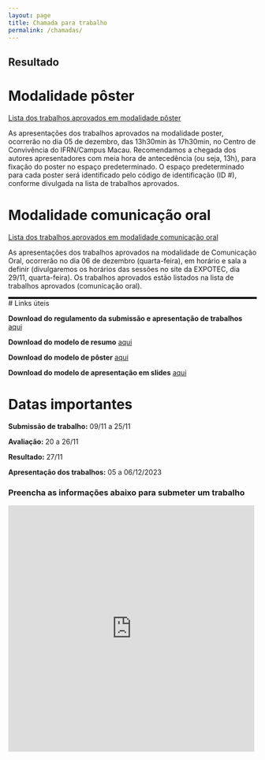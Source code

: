 ```yaml
---
layout: page
title: Chamada para trabalho
permalink: /chamadas/
---
```

## Resultado

# Modalidade pôster
<a href="https://drive.google.com/file/d/1FZGmRu95a9u-YRSd0eLkU23tSUoGvWgT/view?usp=drive_link">Lista dos trabalhos aprovados em modalidade pôster</a>

As apresentações dos trabalhos aprovados na modalidade poster, ocorrerão no dia 05 de dezembro, das 13h30min às 17h30min, no Centro de Convivência do IFRN/Campus Macau. Recomendamos a chegada dos autores apresentadores com meia hora de antecedência (ou seja, 13h), para fixação do poster no espaço predeterminado. O espaço predeterminado para cada poster será identificado pelo código de identificação (ID #), conforme divulgada na lista de trabalhos aprovados.

# Modalidade comunicação oral
<a href="https://drive.google.com/file/d/1J9mhlXtyy67Gx8zfUAfHuXsxK6nFO4Jg/view?usp=sharing">Lista dos trabalhos aprovados em modalidade comunicação oral</a>

As apresentações dos trabalhos aprovados na modalidade de Comunicação Oral, ocorrerão no dia 06 de dezembro (quarta-feira), em horário e sala a definir (divulgaremos os horários das sessões no site da EXPOTEC, dia 29/11, quarta-feira). Os trabalhos aprovados estão listados na lista de trabalhos aprovados (comunicação oral).
<div style="border:2px solid black"></div>
# Links úteis

**Download do regulamento da submissão e apresentação de trabalhos** <a href="https://drive.google.com/uc?export=download&id=1AJr9N_S4H6DAynBq4KJ7YlYyRGAF5NFQ">aqui</a><br>

**Download do modelo de resumo** <a href="https://drive.google.com/uc?export=download&id=1fDpQb4NqI0W6Bt_BuBjsc8o9eFQqcNqZ">aqui</a><br>

**Download do modelo de pôster** <a href="https://drive.google.com/uc?export=download&id=1EBmzVJOorXth4tcCsWA417__hkm0HRR7">aqui</a><br>

**Download do modelo de apresentação em slides** <a href="https://drive.google.com/uc?export=download&id=1GJn8DzZo_Q3Hg836osWBDvfA78xF2f4o">aqui</a><br>


# Datas importantes
**Submissão de trabalho:** 09/11 a 25/11

**Avaliação:** 20 a 26/11

**Resultado:** 27/11

**Apresentação dos trabalhos:** 05 a 06/12/2023

### Preencha as informações abaixo para submeter um trabalho

<iframe frameborder="0" style="height:500px;width:99%;border:none;" src='https://forms.zohopublic.com/expotec2023mcifrn/form/Chamadadetrabalhos/formperma/SP28Otueko-SEqRRXtjDTmChc2IkYisIW6BSHe6OAi0'></iframe>
